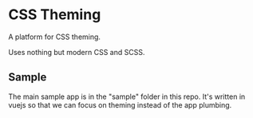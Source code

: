 # CSS Theming

A platform for CSS theming.

Uses nothing but modern CSS and SCSS.

## Sample

The main sample app is in the "sample" folder in this repo. It's written in vuejs so that we can focus on theming instead of the app plumbing.
